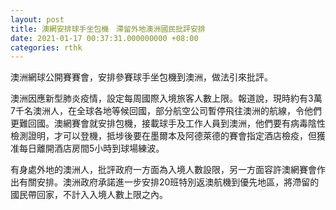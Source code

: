 ```yaml
---
layout: post
title: 澳網安排球手坐包機　滯留外地澳洲國民批評安排
date: 2021-01-17 00:37:31.000000000 +08:00
categories: rthk
---
```


澳洲網球公開賽賽會，安排參賽球手坐包機到澳洲，做法引來批評。

澳洲因應新型肺炎疫情，設定每周國際入境旅客人數上限。報道說，現時約有3萬7千名澳洲人，在全球各地等候回國，部分航空公司暫停飛往澳洲的航線，令他們更難回國。澳網賽會就安排包機，接載球手及工作人員到澳洲，他們要有病毒陰性檢測證明，才可以登機，抵埗後要在墨爾本及阿德萊德的賽會指定酒店檢疫，但獲准每日離開酒店房間5小時到球場練波。

有身處外地的澳洲人，批評政府一方面為入境人數設限，另一方面容許澳網賽會作出有關安排。澳洲政府承諾進一步安排20班特別返澳航機到優先地區，將滯留的國民帶回家，不計入入境人數上限之內。
